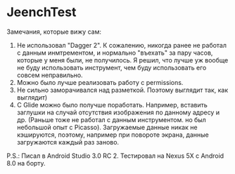 # JeenchTest

Замечания, которые вижу сам:
1. Не использовал "Dagger 2". К сожалению, никогда ранее не работал с данным инмтрементом, и нормально "въехать" за пару часов, которые у меня были, не получилось. Я решил, что лучше уж вообще не буду использовать инструмент, чем буду использовать его совсем неправильно.
2. Можно было лучше реализовать работу с permissions.
3. Не сильно заморачивался над разметкой. Поэтому выглядит так, как выглядит)
4. С Glide можно было получше поработать. Например, вставить заглушки на случай отсутствия изображения по данному адресу и др. (Раньше тоже не работал с данным инструментом. но был небольшой опыт с Picasso).
Загружаемые данные никак не кэшируются, поэтому, например при повороте экрана, данные загружаются каждый раз заново. 

P.S.: Писал в Android Studio 3.0 RC 2. Тестировал на Nexus 5X c Android 8.0 на борту.
